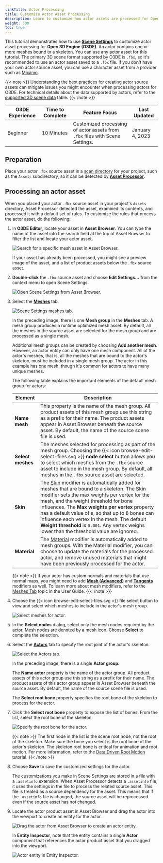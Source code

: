 ```yaml
---
linkTitle: Actor Processing
title: Customize Actor Asset Processing
description: Learn to customize how actor assets are processed for Open 3D Engine (O3DE) with Scene Settings.
weight: 300
toc: true
---
```


This tutorial demonstrates how to use [**Scene Settings**](/docs/user-guide/assets/scene-settings/scene-settings) to customize actor asset processing for **Open 3D Engine (O3DE)**. An actor contains one or more meshes bound to a skeleton. You can use any actor asset for this tutorial. The primary 3D scene format supported by O3DE is `.fbx`, so it's recommended to use an actor asset saved to a `.fbx` file. If you don't have your own actor source asset, you can use a character asset from a provider such as [Mixamo](https://www.mixamo.com/#/?page=1&type=Character).

{{< note >}}
Understanding the [best practices](/docs/user-guide/assets/scene-settings/source-asset-best-practices#actors) for creating actor source assets can mitigate issues you might encounter when processing actors for O3DE. For technical details about the data supported by actors, refer to the [supported 3D scene data](/docs/user-guide/assets/scene-settings/scene-format-support#supported-3d-scene-data) table.
{{< /note >}}

| O3DE Experience | Time to Complete | Feature Focus | Last Updated |
| - | - | - | - |
| Beginner | 10 Minutes | Customized processing of actor assets from `.fbx` files with Scene Settings. | January 4, 2023 |

## Preparation

Place your actor `.fbx` source asset in a [scan directory](/docs/user-guide/assets/pipeline/scan-directories) for your project, such as the `Assets` subdirectory, so it can be detected by [**Asset Processor**](/docs/user-guide/assets/asset-processor).

## Processing an actor asset

When you placed your actor `.fbx` source asset in your project's `Assets` directory, Asset Processor detected the asset, examined its contents, and processed it with a default set of rules. To customize the rules that process the actor asset, do the following:

1. In **O3DE Editor**, locate your asset in **Asset Browser**. You can type the name of the asset into the search field at the top of Asset Browser to filter the list and locate your actor asset.

    ![ Search for a specific mesh asset in Asset Browser. ](/images/learning-guide/tutorials/assets/actor-search-asset-browser.png)

    If your asset has already been processed, you might see a preview image of the asset, and a list of product assets below the `.fbx` source asset.

1. **Double-click** the `.fbx` source asset and choose **Edit Settings...** from the context menu to open Scene Settings.

    ![ Open Scene Settings from Asset Browser. ](/images/learning-guide/tutorials/assets/actor-edit-settings.png)

1. Select the [**Meshes**](/docs/user-guide/assets/scene-settings/meshes-tab) tab.

    ![ Scene Settings meshes tab. ](/images/learning-guide/tutorials/assets/actor-mesh-scene-settings.png)

    In the preceding image, there is one **Mesh group** in the **Meshes** tab. A mesh group produces a runtime optimized mesh asset. By default, all the meshes in the source asset are selected for the mesh group and are processed as a single mesh.

    Additional mesh groups can be created by choosing **Add another mesh**. However, an actor entity can only have one mesh component. All of the actor's meshes, that is, all the meshes that are bound to the actor's skeleton, must be included in a single mesh group. The actor in this example has one mesh, though it's common for actors to have many unique meshes.

    The following table explains the important elements of the default mesh group for actors:

    | Element | Description |
    | --- | --- |
    | **Name mesh** | This property is the name of the mesh group. All product assets of this mesh group use this string as a prefix for their name. The product assets appear in Asset Browser beneath the source asset. By default, the name of the source scene file is used. |
    | **Select meshes** | The meshes selected for processing as part of the mesh group. Choosing the {{< icon browse-edit-select-files.svg >}} **node select** button allows you to select which meshes from the `.fbx` source asset to include in the mesh group. By default, all meshes in the `.fbx` source asset are selected. |
    | **Skin** | The [Skin](/docs/user-guide/assets/scene-settings/meshes-tab/#skin) modifier is automatically added for meshes that are bound to a skeleton. The Skin modifier sets the max weights per vertex for the mesh, and the weight threshold for bone influences. The **Max weights per vertex** property has a default value of `8`, so that up to 8 bones can influence each vertex in the mesh. The default **Weight threshold** is `0.001`. Any vertex weighs lower than the threshold value are ignored. |
    | **Material** | The [Material](/docs/user-guide/assets/scene-settings/meshes-tab/#material) modifier is automatically added to mesh groups. With the Material modifier, you can choose to update the materials for the processed actor, and remove unused materials that might have been previously processed for the actor. |

    {{< note >}}
If your actor has custom normals and materials that use normal maps, you might need to add [**Mesh (Advanced)**](/docs/user-guide/assets/scene-settings/meshes-tab/#mesh-advanced) and [**Tangents**](/docs/user-guide/assets/scene-settings/meshes-tab/#tangents) modifiers as well. To learn more about mesh modifiers, refer to the [Meshes Tab](/docs/user-guide/assets/scene-settings/meshes-tab) topic in the User Guide.
    {{< /note >}}

1. Choose the {{< icon browse-edit-select-files.svg >}} file select button to view and select which meshes to include in the actor's mesh group.

    ![ Select meshes for actor. ](/images/learning-guide/tutorials/assets/select-actor-mesh.png)

1. In the **Select nodes** dialog, select only the mesh nodes required by the actor. Mesh nodes are denoted by a mesh icon. Choose **Select** to complete the selection.

1. Select the [**Actors**](/docs/user-guide/assets/scene-settings/actors-tab) tab to specify the root joint of the actor's skeleton.

    ![ Select the Actors tab. ](/images/learning-guide/tutorials/assets/actors-tab.png)

    In the preceding image, there is a single **Actor group**.

    The **Name actor** property is the name of the actor group. All product assets of this actor group use this string as a prefix for their name. The product assets of this actor group appear in Asset Browser beneath the source asset. By default, the name of the source scene file is used.

    The **Select root bone** property specifies the root bone of the skeleton to process for the actor.

1. Click the **Select root bone** property to expose the list of bones. From the list, select the root bone of the skeleton.

    ![ Specify the root bone for the actor. ](/images/learning-guide/tutorials/assets/select-actor-root.png)

    {{< note >}}
The first node in the list is the scene root node, not the root of the skeleton. Make sure the bone you select is the root bone of the actor's skeleton. The skeleton root bone is critical for animation and root motion. For more information, refer to the [Data Driven Root Motion](/docs/learning-guide/tutorials/animation/data-driven-root-motion) tutorial.
    {{< /note >}}

1. Choose **Save** to save the customized settings for the actor.

    The customizations you make in Scene Settings are stored in a file with a `.assetinfo` extension. When Asset Processor detects a `.assetinfo` file, it uses the settings in the file to process the related source asset. This file is treated as a source dependency for the asset. This means that if the `.assetinfo` file is changed, the source asset will be reprocessed even if the source asset has not changed.

1. Locate the actor product asset in Asset Browser and drag the actor into the viewport to create an entity for the actor.

    ![ Drag the actor from Asset Browser to create an actor entity. ](/images/learning-guide/tutorials/assets/actor-entity-instance.png)

    In **Entity Inspector**, note that the entity contains a single **Actor** component that references the actor product asset that you dragged into the viewport.

    ![ Actor entity in Entity Inspector. ](/images/learning-guide/tutorials/assets/actor-entity-components.png)
